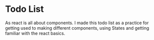 # Todo List
As react is all about components. I made this todo list as a practice for getting used to making different components, using States and getting familiar with the react basics.

